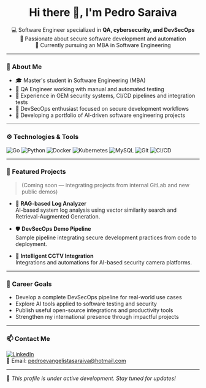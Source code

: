 <h1 align="center">Hi there 👋, I'm Pedro Saraiva</h1>

<p align="center">
  💻 Software Engineer specialized in <strong>QA, cybersecurity, and DevSecOps</strong><br>
  🔐 Passionate about secure software development and automation<br>
  🧠 Currently pursuing an MBA in Software Engineering
</p>

---

### 🧠 About Me

- 🎓 Master's student in Software Engineering (MBA)
- 🧪 QA Engineer working with manual and automated testing 
- 🔄 Experience in OEM security systems, CI/CD pipelines and integration tests
- 🔐 DevSecOps enthusiast focused on secure development workflows
- 🤖 Developing a portfolio of AI-driven software engineering projects

---

### ⚙️ Technologies & Tools

![Go](https://img.shields.io/badge/Go-00ADD8?style=for-the-badge&logo=go&logoColor=white)
![Python](https://img.shields.io/badge/Python-3776AB?style=for-the-badge&logo=python&logoColor=white)
![Docker](https://img.shields.io/badge/Docker-2496ED?style=for-the-badge&logo=docker&logoColor=white)
![Kubernetes](https://img.shields.io/badge/Kubernetes-326CE5?style=for-the-badge&logo=kubernetes&logoColor=white)
![MySQL](https://img.shields.io/badge/MySQL-005C84?style=for-the-badge&logo=mysql&logoColor=white)
![Git](https://img.shields.io/badge/Git-F05032?style=for-the-badge&logo=git&logoColor=white)
![CI/CD](https://img.shields.io/badge/CI%2FCD-0A0A0A?style=for-the-badge&logo=githubactions&logoColor=white)

---

### 🚀 Featured Projects

> (Coming soon — integrating projects from internal GitLab and new public demos)

- 🔎 **RAG-based Log Analyzer**  
  AI-based system log analysis using vector similarity search and Retrieval-Augmented Generation.

- 🛡️ **DevSecOps Demo Pipeline**  
  Sample pipeline integrating secure development practices from code to deployment.

- 🎥 **Intelligent CCTV Integration**  
  Integrations and automations for AI-based security camera platforms.

---

### 🎯 Career Goals

- Develop a complete DevSecOps pipeline for real-world use cases
- Explore AI tools applied to software testing and security
- Publish useful open-source integrations and productivity tools
- Strengthen my international presence through impactful projects

---

### 📫 Contact Me

[![LinkedIn](https://img.shields.io/badge/LinkedIn-blue?style=flat&logo=linkedin&logoColor=white)](https://linkedin.com/in/pedro-e-saraiva)  
📧 Email: pedroevangelistasaraiva@hotmail.com

---

📌 _This profile is under active development. Stay tuned for updates!_
